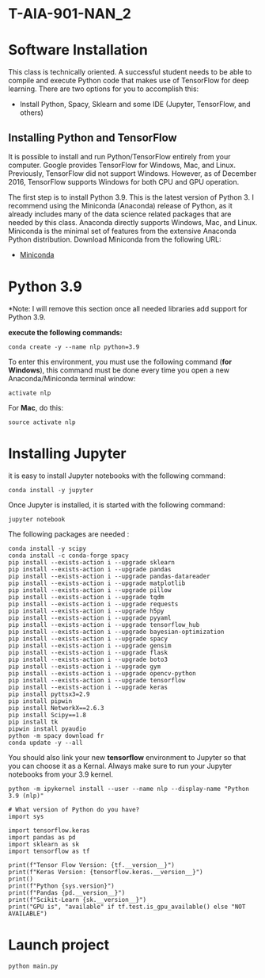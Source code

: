 # T-AIA-901-NAN_2
 
# Software Installation
This class is technically oriented.  A successful student needs to be able to compile and execute Python code that makes use of TensorFlow for deep learning. There are two options for you to accomplish this:

* Install Python, Spacy, Sklearn and some IDE (Jupyter, TensorFlow, and others)

## Installing Python and TensorFlow

It is possible to install and run Python/TensorFlow entirely from your computer.  Google provides TensorFlow for Windows, Mac, and Linux.  Previously, TensorFlow did not support Windows.  However, as of December 2016, TensorFlow supports Windows for both CPU and GPU operation.

The first step is to install Python 3.9.  This is the latest version of Python 3.  I recommend using the Miniconda (Anaconda) release of Python, as it already includes many of the data science related packages that are needed by this class.  Anaconda directly supports Windows, Mac, and Linux.  Miniconda is the minimal set of features from the extensive Anaconda Python distribution.  Download Miniconda from the following URL:

* [Miniconda](https://docs.conda.io/en/latest/miniconda.html)

# Python 3.9

*Note: I will remove this section once all needed libraries add support for Python 3.9.

**execute the following commands:** 

```
conda create -y --name nlp python=3.9
```

To enter this environment, you must use the following command (**for Windows**), this command must be done every time you open a new Anaconda/Miniconda terminal window:

```
activate nlp
```


For **Mac**, do this:

```
source activate nlp
```

# Installing Jupyter

it is easy to install Jupyter notebooks with the following command:

```
conda install -y jupyter
```

Once Jupyter is installed, it is started with the following command:

```
jupyter notebook
```

The following packages are needed :

```
conda install -y scipy
conda install -c conda-forge spacy
pip install --exists-action i --upgrade sklearn
pip install --exists-action i --upgrade pandas
pip install --exists-action i --upgrade pandas-datareader
pip install --exists-action i --upgrade matplotlib
pip install --exists-action i --upgrade pillow
pip install --exists-action i --upgrade tqdm
pip install --exists-action i --upgrade requests
pip install --exists-action i --upgrade h5py
pip install --exists-action i --upgrade pyyaml
pip install --exists-action i --upgrade tensorflow_hub
pip install --exists-action i --upgrade bayesian-optimization
pip install --exists-action i --upgrade spacy
pip install --exists-action i --upgrade gensim
pip install --exists-action i --upgrade flask
pip install --exists-action i --upgrade boto3
pip install --exists-action i --upgrade gym
pip install --exists-action i --upgrade opencv-python
pip install --exists-action i --upgrade tensorflow
pip install --exists-action i --upgrade keras
pip install pyttsx3=2.9
pip install pipwin
pip install NetworkX==2.6.3
pip install Scipy==1.8
pip install tk
pipwin install pyaudio
python -m spacy download fr
conda update -y --all

```

You should also link your new **tensorflow** environment to Jupyter so that you can choose it as a Kernal.  Always make sure to run your Jupyter notebooks from your 3.9 kernel.

```
python -m ipykernel install --user --name nlp --display-name "Python 3.9 (nlp)"
```
```
# What version of Python do you have?
import sys

import tensorflow.keras
import pandas as pd
import sklearn as sk
import tensorflow as tf

print(f"Tensor Flow Version: {tf.__version__}")
print(f"Keras Version: {tensorflow.keras.__version__}")
print()
print(f"Python {sys.version}")
print(f"Pandas {pd.__version__}")
print(f"Scikit-Learn {sk.__version__}")
print("GPU is", "available" if tf.test.is_gpu_available() else "NOT AVAILABLE")
```

# Launch project

```
python main.py
```

